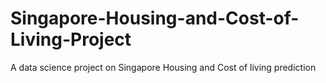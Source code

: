 # Singapore-Housing-and-Cost-of-Living-Project
A data science project on Singapore Housing and Cost of living prediction
